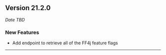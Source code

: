
## Version 21.2.0
_Date TBD_

### New Features
* Add endpoint to retrieve all of the FF4j feature flags

---
